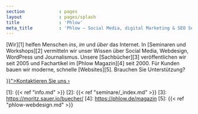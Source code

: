 ```yaml
---
section             : pages
layout              : pages/splash
title               : 'Phlow'
meta_title          : 'Phlow – Social Media, digital Marketing & SEO Seminare (Köln/Umgebung)'
---
```

[Wir][1] helfen Menschen *ins*, *im* und *über* das Internet. In [Seminaren und Workshops][2] vermitteln wir unser Wissen über Social Media, Webdesign, WordPress und Journalismus. Unsere [Sachbücher][3] veröffentlichen wir seit 2005 und Fachartikel im [Phlow Magazin][4] seit 2000. Für Kunden bauen wir moderne, schnelle [Websites][5]. Brauchen Sie Unterstützung?

<div class="center"><a class="button success" href="{{< ref "kontakt.md" >}}">Kontaktieren Sie uns ›</a></div>

[1]: {{< ref "info.md" >}}
[2]: {{< ref "seminare/_index.md" >}}
[3]: https://moritz.sauer.io/buecher/
[4]: https://phlow.de/magazin
[5]: {{< ref "phlow-webdesign.md" >}}
